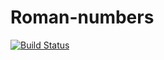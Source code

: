 # Roman-numbers

[![Build Status](https://travis-ci.org/evbeda/Roman-numbers.svg?branch=master)](https://travis-ci.org/evbeda/Roman-numbers)
